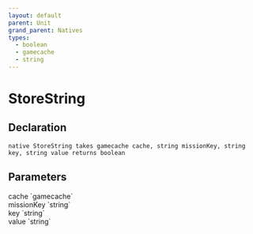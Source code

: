 ```yaml
---
layout: default
parent: Unit
grand_parent: Natives
types:
  - boolean
  - gamecache
  - string
---
```


# StoreString

## Declaration

```
native StoreString takes gamecache cache, string missionKey, string key, string value returns boolean
```

## Parameters
<dl>
  <dt>cache `gamecache`</dt>
  <dd></dd>

  <dt>missionKey `string`</dt>
  <dd></dd>

  <dt>key `string`</dt>
  <dd></dd>

  <dt>value `string`</dt>
  <dd></dd>
</dl>